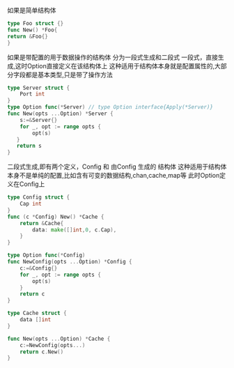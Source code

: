 如果是简单结构体
```go
type Foo struct {}
func New() *Foo{
return &Foo{}
}
```
如果是带配置的用于数据操作的结构体
分为一段式生成和二段式
一段式，直接生成,这时Option直接定义在该结构体上
这种适用于结构体本身就是配置属性的,大部分字段都是基本类型,只是带了操作方法
```go
type Server struct {
	Port int
}
type Option func(*Server) // type Option interface{Apply(*Server)}
func New(opts ...Option) *Server {
	s:=&Server{}
	for _, opt := range opts {
		opt(s)
   }
   return s
}
```
二段式生成,即有两个定义，Config 和 由Config 生成的 结构体
这种适用于结构体本身不是单纯的配置,比如含有可变的数据结构,chan,cache,map等
此时Option定义在Config上
```go
type Config struct {
	Cap int
}
func (c *Config) New() *Cache {
	return &Cache{
		data: make([]int,0, c.Cap),
    }
}

type Option func(*Config)
func NewConfig(opts ...Option) *Config {
    c:=&Config{}
    for _, opt := range opts {
        opt(s)
    }
	return c
}

type Cache struct {
	data []int
}

func New(opts ...Option) *Cache {
    c:=NewConfig(opts...)
	return c.New()
}
```